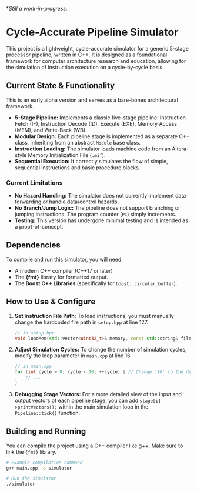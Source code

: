 **Still a work-in-progress.*
# Cycle-Accurate Pipeline Simulator

This project is a lightweight, cycle-accurate simulator for a generic 5-stage processor pipeline, written in C++. It is designed as a foundational framework for computer architecture research and education, allowing for the simulation of instruction execution on a cycle-by-cycle basis.

## Current State & Functionality

This is an early alpha version and serves as a bare-bones architectural framework.

-   **5-Stage Pipeline:** Implements a classic five-stage pipeline: Instruction Fetch (IF), Instruction Decode (ID), Execute (EXE), Memory Access (MEM), and Write-Back (WB).
-   **Modular Design:** Each pipeline stage is implemented as a separate C++ class, inheriting from an abstract `Module` base class.
-   **Instruction Loading:** The simulator loads machine code from an Altera-style Memory Initialization File (`.mif`).
-   **Sequential Execution:** It correctly simulates the flow of simple, sequential instructions and basic procedure blocks.

### Current Limitations

-   **No Hazard Handling:** The simulator does not currently implement data forwarding or handle data/control hazards.
-   **No Branch/Jump Logic:** The pipeline does not support branching or jumping instructions. The program counter (`PC`) simply increments.
-   **Testing:** This version has undergone minimal testing and is intended as a proof-of-concept.

## Dependencies

To compile and run this simulator, you will need:

-   A modern C++ compiler (C++17 or later)
-   The **{fmt}** library for formatted output.
-   The **Boost C++ Libraries** (specifically for `boost::circular_buffer`).

## How to Use & Configure

1.  **Set Instruction File Path:**
    To load instructions, you must manually change the hardcoded file path in `setup.hpp` at line 127.
    ```cpp
    // in setup.hpp
    void loadMem(std::vector<uint32_t>& memory, const std::string& filePath = "/path/to/your/instructions.mif") { ... }
    ```

2.  **Adjust Simulation Cycles:**
    To change the number of simulation cycles, modify the loop parameter in `main.cpp` at line 16.
    ```cpp
    // in main.cpp
    for (int cycle = 0; cycle < 10; ++cycle) { // Change '10' to the desired number of cycles
        // ...
    }
    ```

3.  **Debugging Stage Vectors:**
    For a more detailed view of the input and output vectors of each pipeline stage, you can add `stage[i]->printVectors();` within the main simulation loop in the `Pipeline::tick()` function.

## Building and Running

You can compile the project using a C++ compiler like g++. Make sure to link the `{fmt}` library.

```bash
# Example compilation command
g++ main.cpp -o simulator

# Run the simulator
./simulator
